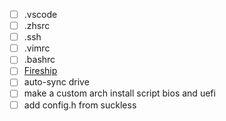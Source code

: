 * [ ] .vscode
* [ ] .zhsrc
* [ ] .ssh
* [ ] .vimrc
* [ ] .bashrc
* [ ] [Fireship](https://www.youtube.com/watch?v=r_MpUP6aKiQ)
* [ ] auto-sync drive
* [ ] make a custom arch install script bios and uefi
* [ ] add config.h from suckless
